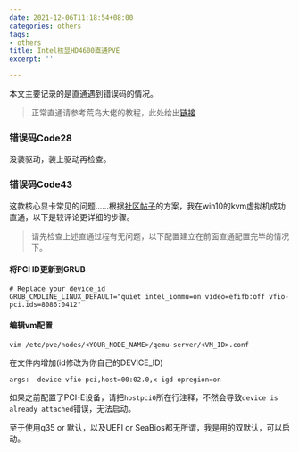 ```yaml
---
date: 2021-12-06T11:18:54+08:00
categories: others
tags:
- others
title: Intel核显HD4600直通PVE
excerpt: ''

---
```

本文主要记录的是直通遇到错误码的情况。

> 正常直通请参考荒岛大佬的教程，此处给出[链接](https://lala.im/6324.html)

### 错误码Code28

没装驱动，装上驱动再检查。

### 错误码Code43

这款核心显卡常见的问题……根据[社区帖子](https://forum.proxmox.com/threads/i5-4440-hd-4600-passthrough-code-43.75322/post-339028)的方案，我在win10的kvm虚拟机成功直通，以下是较评论更详细的步骤。

> 请先检查上述直通过程有无问题，以下配置建立在前面直通配置完毕的情况下。

#### 将PCI ID更新到GRUB

```
# Replace your device_id
GRUB_CMDLINE_LINUX_DEFAULT="quiet intel_iommu=on video=efifb:off vfio-pci.ids=8086:0412"
```

#### 编辑vm配置

```
vim /etc/pve/nodes/<YOUR_NODE_NAME>/qemu-server/<VM_ID>.conf
```

在文件内增加(id修改为你自己的DEVICE_ID)

```
args: -device vfio-pci,host=00:02.0,x-igd-opregion=on
```

如果之前配置了PCI-E设备，请把`hostpci0`所在行注释，不然会导致`device is already attached`错误，无法启动。

至于使用q35 or 默认，以及UEFI or SeaBios都无所谓，我是用的双默认，可以启动。